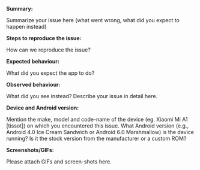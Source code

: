 **Summary:** 

Summarize your issue here (what went wrong, what did you expect to happen instead)

**Steps to reproduce the issue:** 

How can we reproduce the issue?

**Expected behaviour:** 

What did you expect the app to do?

**Observed behaviour:** 

What did you see instead?  Describe your issue in detail here.

**Device and Android version:** 

Mention the make, model and code-name of the device (eg. Xiaomi Mi A1 [tissot]) on which you encountered this issue. What Android version (e.g., Android 4.0 Ice Cream Sandwich or Android 6.0 Marshmallow) is the device running?  Is it
the stock version from the manufacturer or a custom ROM?

**Screenshots/GIFs:** 

Please attach GIFs and screen-shots here.